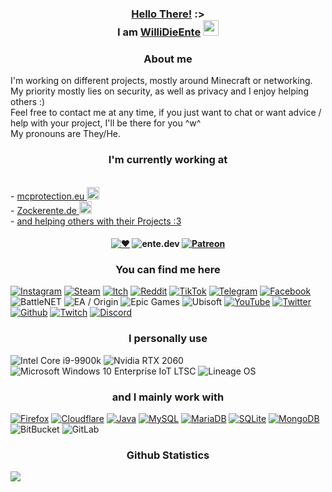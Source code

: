 <h3 align="center"><a href="https://www.youtube.com/watch?v=rEq1Z0bjdwc">Hello There!</a> :>
<br>I am <a href="https://ente.dev">WilliDieEnte</a> <img src="https://ente.dev/api/images/hi.gif" width="25px"></h3>

<h3 align="center">About me</h3>
<p align=”center”>
I'm working on different projects, mostly around Minecraft or networking.
<br>My priority mostly lies on security, as well as privacy and I enjoy helping others :)
<br>Feel free to contact me at any time, if you just want to chat or want advice / help with your project, I'll be there for you ^w^
<br>My pronouns are They/He.</p>

<h3 align="center">I'm currently working at</h3>
<br>- <a href="https://mcprotection.eu">mcprotection.eu <img src="https://ente.dev/api/images/mc-protection96.png" width="20px"></a>
<br>- <a href="https://www.zockerente.de/">Zockerente.de <img src="https://ente.dev/api/images/zockerente96.png" width="20px"></a>
<br>- <a href="https://ente.dev/contact">and helping others with their Projects :3</a>

<br>
<h4 align="center">
<a href="https://ente.dev/"><img alt="♥" src="https://img.shields.io/badge/Made%20with%20%E2%99%A5%20in-Germany-success?style=for-the-badge"></a>
<img alt="ente.dev" src="https://img.shields.io/uptimerobot/ratio/m787547520-8b1348a54a8510fe5c6b44ec?style=for-the-badge">
<a href="https://www.patreon.com/WilliDieEnte/"><img alt="Patreon" src="https://img.shields.io/badge/Patreon-F96854?style=for-the-badge&logo=patreon&logoColor=white"></a>
</h4>


<!--<h3 align="center">Website Status</h3>
<p align=”center”>
<a href="https://ente.dev/"><img alt="ente.dev" src="https://img.shields.io/uptimerobot/status/m787547520-8b1348a54a8510fe5c6b44ec?style=for-the-badge"></a>
<a href="https://ente.dev/"><img alt="ente.dev" src="https://img.shields.io/hsts/preload/ente.dev?style=for-the-badge"></a>
<a href="https://ente.dev/"><img src="https://img.shields.io/security-headers?url=https%3A%2F%2Fente.dev?style=for-the-badge"></p></a>-->

<h3 align="center">You can find me here</h3>
<p align=”center”>
<a href="https://www.instagram.com/WilliDieEnte/"><img alt="Instagram" src="https://img.shields.io/badge/WilliDieEnte-E4405F?style=for-the-badge&logo=instagram&logoColor=white"></a>
<a href="https://steamcommunity.com/id/WilliDieEnte"><img alt="Steam" src="https://img.shields.io/badge/WilliDieEnte-000000?style=for-the-badge&logo=steam&logoColor=white"></a>
<a href="https://willidieente.itch.io/"><img alt="Itch" src="https://img.shields.io/badge/WilliDieEnte-FA5C5C?style=for-the-badge&logo=itch.io&logoColor=white"></a>
<a href="https://www.reddit.com/user/WilliDieEnte/"><img alt="Reddit" src="https://img.shields.io/badge/WilliDieEnte-FF4500?style=for-the-badge&logo=reddit&logoColor=white"></a>
<a href="https://www.tiktok.com/@willidieente"><img alt="TikTok" src="https://img.shields.io/badge/WilliDieEnte-%23000000.svg?style=for-the-badge&logo=TikTok&logoColor=white"></a>
<a href="https://t.me/WilliDieEnte"><img alt="Telegram" src="https://img.shields.io/badge/WilliDieEnte-2CA5E0?style=for-the-badge&logo=telegram&logoColor=white"></a>
<a href="https://www.facebook.com/WilliDieEnte"><img alt="Facebook" src="https://img.shields.io/badge/WilliDieEnte-%231877F2.svg?style=for-the-badge&logo=Facebook&logoColor=white"></a>
<img alt="BattleNET" src="https://img.shields.io/badge/WilliDieEnte_2245-%2300AEFF.svg?style=for-the-badge&logo=battle.net&logoColor=white">
<img alt="EA / Origin" src="https://img.shields.io/badge/WilliDieEnte-%23000000.svg?style=for-the-badge&logo=ea&logoColor=white">
<img alt="Epic Games" src="https://img.shields.io/badge/WilliDieEnte-%23313131.svg?style=for-the-badge&logo=epicgames&logoColor=white">
<img alt="Ubisoft" src="https://img.shields.io/badge/WilliDieEnte-%23F5F5F5.svg?style=for-the-badge&logo=Ubisoft&logoColor=black">
<a href="https://www.youtube.com/channel/UC46NKNRNAS6rJf1PK9YyDLw"><img alt="YouTube" src="https://img.shields.io/youtube/channel/subscribers/UC46NKNRNAS6rJf1PK9YyDLw?style=for-the-badge&logo=youtube"></a>
<a href="https://twitter.com/WilliDieEnte"><img alt="Twitter" src="https://img.shields.io/twitter/follow/WilliDieEnte?style=for-the-badge&logo=twitter"></a>
<a href="https://github.com/WilliDieEnte"><img alt="Github" src="https://img.shields.io/github/followers/WilliDieEnte?style=for-the-badge&logo=github"></a>
<a href="https://twitch.tv/WilliDieEnte"><img alt="Twitch" src="https://img.shields.io/twitch/status/WilliDieEnte?style=for-the-badge&logo=twitch"></a>
<a href="https://discord.gg/Fak49G9"><img alt="Discord" src="https://img.shields.io/discord/602196870864830465?style=for-the-badge"></a></p>

<!--<h3 align="center">If you can, Donations are appreciated 💖</h3>
<p align=”center”>
<a href="https://www.patreon.com/WilliDieEnte/"><img alt="Patreon" src="https://img.shields.io/badge/Patreon-F96854?style=for-the-badge&logo=patreon&logoColor=white"></a>
<a href="https://liberapay.com/WilliDieEnte/"><img alt="Libreapay" src="https://img.shields.io/badge/Liberapay-F6C915?style=for-the-badge&logo=liberapay&logoColor=black"></a>
<a href="https://ko-fi.com/WilliDieEnte"><img alt="Ko-Fi" src="https://img.shields.io/badge/Ko--fi-F16061?style=for-the-badge&logo=ko-fi&logoColor=white"></a>
<img alt="PayPal" src="https://img.shields.io/badge/PayPal-00457C?style=for-the-badge&logo=paypal&logoColor=white">
<a href="https://"><img alt="GitHub Sponsors" src="https://img.shields.io/github/sponsors/WilliDieEnte"></a></p>-->

<h3 align="center">I personally use</h3>
<p align=”center”>
<img alt="Intel Core i9-9900k" src="https://img.shields.io/badge/Intel-Core_i9_9900k-0071C5?style=for-the-badge&logo=intel&logoColor=white">
<img alt="Nvidia RTX 2060" src="https://img.shields.io/badge/NVIDIA-RTX_2060-76B900?style=for-the-badge&logo=nvidia&logoColor=white">
<img alt="Microsoft Windows 10 Enterprise IoT LTSC" src="https://img.shields.io/badge/Windows_10_Enterprise_IoT_N_LTSC-0078D6?style=for-the-badge&logo=windows&logoColor=white%22">
<img alt="Lineage OS" src="https://img.shields.io/badge/lineageos-167C80?style=for-the-badge&logo=lineageos&logoColor=white"></p>

<h3 align="center">and I mainly work with</h3>
<p align=”center”>
<a href="https://www.mozilla.org/en-US/firefox/new/"><img alt="Firefox" src="https://img.shields.io/badge/Firefox-FF7139?style=for-the-badge&logo=Firefox-Browser&logoColor=white"></a>
<a href="https://www.cloudflare.com"><img alt="Cloudflare" src="https://img.shields.io/badge/Cloudflare-F38020?style=for-the-badge&logo=Cloudflare&logoColor=white"></a>
<a href="https://www.java.com/"><img alt="Java" src="https://img.shields.io/badge/Java-ED8B00?style=for-the-badge&logo=java&logoColor=white"></a>
<a href="https://www.mysql.com/"><img alt="MySQL" src="https://img.shields.io/badge/MySQL-00000F?style=for-the-badge&logo=mysql&logoColor=white"></a>
<a href="https://mariadb.org/"><img alt="MariaDB" src="https://img.shields.io/badge/MariaDB-003545?style=for-the-badge&logo=mariadb&logoColor=white"></a>
<a href="https://sqlite.org/index.html"><img alt="SQLite" src="https://img.shields.io/badge/SQLite-07405E?style=for-the-badge&logo=sqlite&logoColor=white"></a>
<a href="https://h2database.com/html/main.html"></a>
<a href="https://www.mongodb.com/"><img alt="MongoDB" src="https://img.shields.io/badge/MongoDB-4EA94B?style=for-the-badge&logo=mongodb&logoColor=white"></a>
<img alt="BitBucket" src="https://img.shields.io/badge/Bitbucket-330F63?style=for-the-badge&logo=bitbucket&logoColor=white">
<img alt="GitLab" src="https://img.shields.io/badge/GitLab-330F63?style=for-the-badge&logo=gitlab&logoColor=white"></p>

<h3 align="center">Github Statistics</h3>
<p align=”center”>
<img src="https://github-readme-stats.vercel.app/api?username=WilliDieEnte&count_private=true&theme=dark&show_icons=true"></p>
